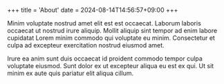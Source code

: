 +++
title = 'About'
date = 2024-08-14T14:56:57+09:00
+++

Minim voluptate nostrud amet elit est est occaecat. Laborum laboris occaecat ut nostrud irure aliquip. Mollit aliquip sint tempor ad enim labore cupidatat Lorem minim commodo qui voluptate eu minim. Consectetur et culpa ad excepteur exercitation nostrud eiusmod amet.

Irure ea anim sunt duis occaecat id proident commodo tempor culpa voluptate eiusmod. Sunt dolor ex ut excepteur aliqua eu est ex qui. Ut sit minim ex aute quis pariatur elit aliqua cillum.